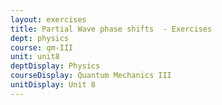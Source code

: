 ```yaml
---
layout: exercises
title: Partial Wave phase shifts  - Exercises
dept: physics
course: qm-III
unit: unit8
deptDisplay: Physics
courseDisplay: Quantum Mechanics III
unitDisplay: Unit 8
---
```

